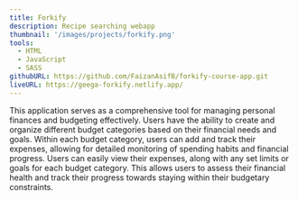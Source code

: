 ```yaml
---
title: Forkify
description: Recipe searching webapp
thumbnail: '/images/projects/forkify.png'
tools:
  - HTML
  - JavaScript
  - SASS
githubURL: https://github.com/FaizanAsifB/forkify-course-app.git
liveURL: https://geega-forkify.netlify.app/
---
```


This application serves as a comprehensive tool for managing personal finances and budgeting effectively. Users have the ability to create and organize different budget categories based on their financial needs and goals. Within each budget category, users can add and track their expenses, allowing for detailed monitoring of spending habits and financial progress. Users can easily view their expenses, along with any set limits or goals for each budget category. This allows users to assess their financial health and track their progress towards staying within their budgetary constraints.
